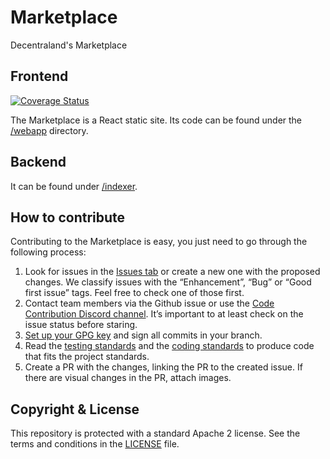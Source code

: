 # Marketplace

Decentraland's Marketplace

## Frontend

[![Coverage Status](https://coveralls.io/repos/github/decentraland/marketplace/badge.svg?branch=master)](https://coveralls.io/github/decentraland/marketplace?branch=master)

The Marketplace is a React static site. Its code can be found under the [/webapp](https://github.com/decentraland/marketplace/tree/master/webapp) directory.

## Backend

It can be found under [/indexer](https://github.com/decentraland/marketplace/tree/master/indexer).

## How to contribute
Contributing to the Marketplace is easy, you just need to go through the following process:
1. Look for issues in the [Issues tab](https://github.com/decentraland/marketplace/issues) or create a new one with the proposed changes. We classify issues with the “Enhancement”, “Bug” or “Good first issue” tags. Feel free to check one of those first. 
2. Contact team members via the Github issue or use the [Code Contribution Discord channel](https://discord.com/channels/417796904760639509/761599704756256778). It’s important to at least check on the issue status before staring.
3. [Set up your GPG key](https://docs.github.com/en/authentication/managing-commit-signature-verification/generating-a-new-gpg-key) and sign all commits in your branch.
4. Read the [testing standards](https://www.notion.so/Testing-standards-46797744fccf4f3eba52335f9866d0eb) and the [coding standards](https://www.notion.so/decentraland/dApps-Standards-760ee6551c9f4c00aa71f7d9c50a7646?pvs=4#eddf8435097543778b8faa2e7fc46c88) to produce code that fits the project standards.
5. Create a PR with the changes, linking the PR to the created issue. If there are visual changes in the PR, attach images.

## Copyright & License

This repository is protected with a standard Apache 2 license. See the terms and conditions in the [LICENSE](https://github.com/decentraland/marketplace/blob/master/LICENSE) file.
